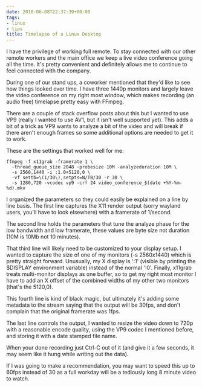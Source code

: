 ```yaml
---
date: 2018-06-08T22:37:39+00:00
tags:
- linux
- tips
title: Timelapse of a Linux Desktop
---
```


I have the privilege of working full remote. To stay connected with our other
remote workers and the main office we keep a live video conference going all
the time. It's pretty convenient and definitely allows me to continue to feel
connected with the company.

During one of our stand ups, a coworker mentioned that they'd like to see how
things looked over time. I have three 1440p monitors and largely leave the
video conference on my right most window, which makes recording (an audio free)
timelapse pretty easy with FFmpeg.

There are a couple of stack overflow posts about this but I wanted to use VP9
(really I wanted to use AV1, but it isn't well supported yet). This adds a bit
of a trick as VP9 wants to analyze a bit of the video and will break if there
aren't enough frames so some additional options are needed to get it to work.

These are the settings that worked well for me:

```
ffmpeg -f x11grab -framerate 1 \
  -thread_queue_size 2048 -probesize 10M -analyzeduration 10M \
  -s 2560,1440 -i :1.0+5120,0 \
  -vf settb=\(1/30\),setpts=N/TB/30 -r 30 \
  -s 1280,720 -vcodec vp9 -crf 24 video_conference_$(date +%Y-%m-%d).mkv
```

I organized the parameters so they could easily be explained on a line by line
basis. The first line captures the X11 render output (sorry wayland users,
you'll have to look elsewhere) with a framerate of 1/second.

The second line holds the parameters that tune the analyze phase for the low
bandwidth and low framerate, these values are byte size not duration (10M is
10Mb not 10 minutes).

That third line will likely need to be customized to your display setup. I
wanted to capture the size of one of my monitors (-s 2560x1440) which is pretty
straight forward. Unusually, my X display is ':1' (visible by printing the
$DISPLAY environment variable) instead of the normal ':0'. Finally, x11grab
treats multi-monitor displays as one buffer, so to get my right most monitor I
have to add an X offset of the combined widths of my other two monitors (that's
the 5120,0).

This fourth line is kind of black magic, but ultimately it's adding some
metadata to the stream saying that the output will be 30fps, and don't complain
that the original framerate was 1fps.

The last line controls the output, I wanted to resize the video down to 720p
with a reasonable encode quality, using the VP9 codec I mentioned before, and
storing it with a date stamped file name.

When your done recording just Ctrl-C out of it (and give it a few seconds, it
may seem like it hung while writing out the data).

If I was going to make a recommendation, you may want to speed this up to 60fps
instead of 30 as a full workday will be a tediously long 8 minute video to
watch.
